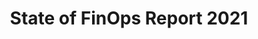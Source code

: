 ---
title: State of FinOps Report 2021
description: Understand the state of FinOps and data behind the collaborative, real-time cloud financial management discipline.
date-added: Feb 2021
type: Report
source: Foundation Contribution
label: 
cloud-provider: 
  - Multi-Cloud
framework-capabilities:
link: https://data.finops.org/
permalink: /resources/state-of-finops/
weight: 10
listing: true
---